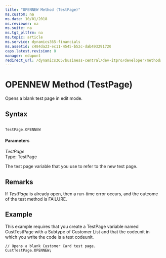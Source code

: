 ```yaml
---
title: "OPENNEW Method (TestPage)"
ms.custom: na
ms.date: 10/01/2018
ms.reviewer: na
ms.suite: na
ms.tgt_pltfrm: na
ms.topic: article
ms.service: dynamics365-financials
ms.assetid: c484da23-ec11-4545-b52c-dab493291720
caps.latest.revision: 8
manager: edupont
redirect_url: /dynamics365/business-central/dev-itpro/developer/methods-auto/al-method-reference
---
```


 

# OPENNEW Method (TestPage)
Opens a blank test page in edit mode.  
  
## Syntax  
  
```  
  
TestPage.OPENNEW  
```  
  
#### Parameters  
 *TestPage*  
 Type: TestPage  
  
 The test page variable that you use to refer to the new test page.  
  
## Remarks  
 If *TestPage* is already open, then a run-time error occurs, and the outcome of the test method is FAILURE.  
  
## Example  
 This example requires that you create a TestPage variable named CustTestPage with a Subtype of Customer List and that the codeunit in which you write the code is a test codeunit.  
  
```  
// Opens a blank Customer Card test page.   
CustTestPage.OPENNEW;  
```